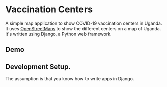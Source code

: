 # Vaccination Centers
A simple map application to show COVID-19 vaccination centers in Uganda. It uses [OpenStreetMaps](https://openstreetmap.org/) to show the different centers on a map of Uganda. It's written using Django, a Python web framework.

## Demo

## Development Setup. 
The assumption is that you know how to write apps in Django. 
